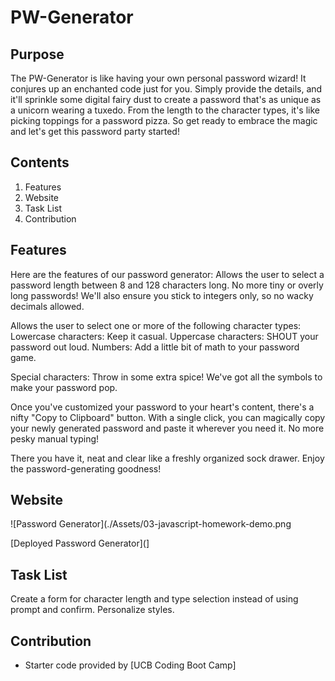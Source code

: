 # PW-Generator

## Purpose
The PW-Generator is like having your own personal password wizard! It conjures up an enchanted code just for you. Simply provide the details, and it'll sprinkle some digital fairy dust to create a password that's as unique as a unicorn wearing a tuxedo. From the length to the character types, it's like picking toppings for a password pizza. So get ready to embrace the magic and let's get this password party started!

## Contents
1. Features
2. Website
3. Task List
4. Contribution

## Features

Here are the features of our password generator:
Allows the user to select a password length between 8 and 128 characters long. No more tiny or overly long passwords! We'll also ensure you stick to integers only, so no wacky decimals allowed.

Allows the user to select one or more of the following character types:
Lowercase characters: Keep it casual.
Uppercase characters: SHOUT your password out loud.
Numbers: Add a little bit of math to your password game.

Special characters: Throw in some extra spice! We've got all the symbols to make your password pop.

Once you've customized your password to your heart's content, there's a nifty "Copy to Clipboard" button. With a single click, you can magically copy your newly generated password and paste it wherever you need it. No more pesky manual typing!

There you have it, neat and clear like a freshly organized sock drawer. Enjoy the password-generating goodness!

## Website
![Password Generator](./Assets/03-javascript-homework-demo.png

[Deployed Password Generator](]

## Task List
 Create a form for character length and type selection instead of using prompt and confirm.
 Personalize styles.

## Contribution
- Starter code provided by [UCB Coding Boot Camp]
